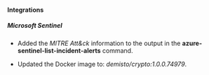 
#### Integrations

##### Microsoft Sentinel
- Added the *MITRE Att&ck* information to the output in the **azure-sentinel-list-incident-alerts** command.

- Updated the Docker image to: *demisto/crypto:1.0.0.74979*.
